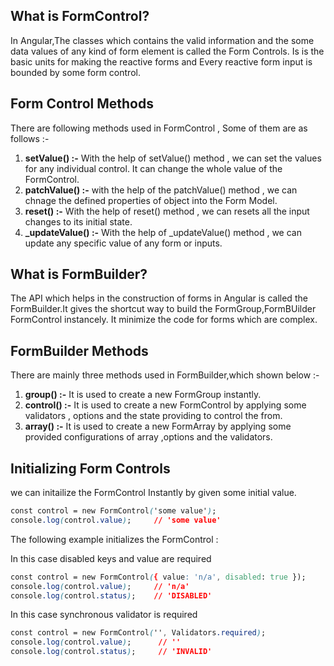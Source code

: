 ## What is FormControl?

In Angular,The classes which contains the valid information and the some data values of any kind of form element is called the Form Controls. Is is the basic units for making the reactive forms and Every reactive form input is bounded by some form control.

## Form Control Methods

There are following methods used in FormControl , Some of them are as follows :- 

1. **setValue() :-** With the help of setValue() method , we can set the values for any individual control. It can change the whole value of the FormControl.
2. **patchValue() :-** with the help of the patchValue() method , we can chnage the defined properties of object into the Form Model.
3. **reset() :-**  With the help of reset() method , we can resets all the input changes to its initial state.
4. **_updateValue() :-** With the help of _updateValue() method , we can update any specific value of any form or inputs.

## What is FormBuilder?

The API which helps in the construction of forms in Angular is called the FormBuilder.It gives the shortcut way to build the FormGroup,FormBUilder FormControl instancely.
It minimize the code for forms which are complex.

## FormBuilder Methods

There are mainly three methods used in FormBuilder,which shown below :- 
1. **group() :-** It is used to create a new FormGroup instantly.
2. **control() :-** It is used to create a new FormControl by applying some validators , options and the state providing to control the from. 
3. **array() :-**  It is used to create a new FormArray by applying some provided configurations of array ,options and the validators.

## Initializing Form Controls

we can initailize the FormControl Instantly by given some initial value.

```css
const control = new FormControl('some value');
console.log(control.value);     // 'some value'
```
The following example initializes the FormControl :

In this case disabled keys and value are required

```css
const control = new FormControl({ value: 'n/a', disabled: true });
console.log(control.value);     // 'n/a'
console.log(control.status);    // 'DISABLED'
```

In this case synchronous validator is required

```css
const control = new FormControl('', Validators.required);
console.log(control.value);      // ''
console.log(control.status);     // 'INVALID'
```
